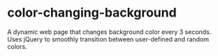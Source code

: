 # color-changing-background
A dynamic web page that changes background color every 3 seconds. Uses jQuery to smoothly transition between user-defined and random colors.
